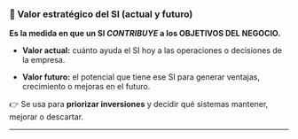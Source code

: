 ### 📌 Valor estratégico del SI (actual y futuro)

**Es la medida en que un SI *CONTRIBUYE* a los OBJETIVOS DEL NEGOCIO.**

- **Valor actual:** cuánto ayuda el SI hoy a las operaciones o decisiones de la empresa.
    
- **Valor futuro:** el potencial que tiene ese SI para generar ventajas, crecimiento o mejoras en el futuro.
    

👉 Se usa para **priorizar inversiones** y decidir qué sistemas mantener, mejorar o descartar.

---